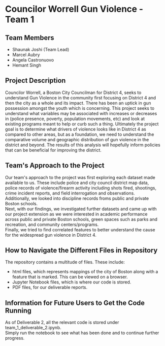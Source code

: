 # Councilor Worrell Gun Violence - Team 1 <br>

## Team Members <br>
* Shaunak Joshi (Team Lead)
* Marcel Aubry
* Angela Castronuovo
* Hemant Singh


## Project Description <br>
Councilor Worrell, a Boston City Councilman for District 4, seeks to understand Gun Violence in the community first focusing on District 4 and then the city as a whole and its impact. There has been an uptick in gun possession amongst the youth which is concerning. This project seeks to understand what variables may be associated with increases or decreases in (police presence, poverty, population movements, etc) and look at existing programs meant to help or curb such a thing. Ultimately the project goal is to determine what drivers of violence looks like in District 4 as compared to other areas, but as a foundation, we need to understand the comparative volume and geographic distribution of gun violence in the district and beyond. The results of this analysis will hopefully inform policies that can be beneficial for improving the district. 

## Team's Approach to the Project <br> 
Our team's approach to the project was first exploring each dataset made available to us. These include police and city council district map data, police records of violence/firearm activity including shots fired, shootings, crime incident reports, and field interrogation and observations. Additionally, we looked into discipline records froms public and private Boston schools. <br>
Next, with our findings, we investigated further datasets and came up with our project extension as we were interested in academic performance across public and private Boston schools, green spaces such as parks and recreation, and community centers/programs. <br>
Finally, we tried to find correlated features to better understand the cause for the widespread gun violence in District 4.

## How to Navigate the Different Files in Repository <br> 
The repository contains a multitude of files. These include:
* html files, which represents mappings of the city of Boston along with a feature that is marked. This can be viewed on a browser.
* Jupyter Notebook files, which is where our code is stored.
* PDF files, for our deliverable reports.

## Information for Future Users to Get the Code Running <br> 
As of Deliverable 2, all the relevant code is stored under team_1_deliverable_2.ipynb. <br>
Simply run the notebook to see what has been done and to continue further progress.
